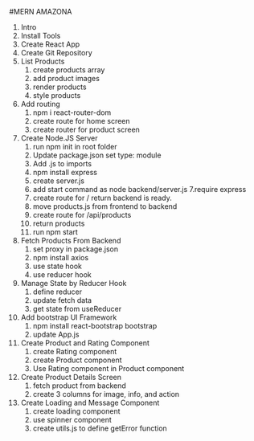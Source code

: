 #MERN AMAZONA


1. Intro
2. Install Tools
3. Create React App
4. Create Git Repository
5. List Products
    1. create products array
    2. add product images
    3. render products
    4. style products
6. Add routing
    1. npm i react-router-dom
    2. create route for home screen
    3. create router for product screen
7. Create Node.JS Server
    1. run npm init in root folder
    2. Update package.json set type: module
    3. Add .js to imports
    4. npm install express
    5. create server.js
    6. add start command as node backend/server.js
    7.require express
    8. create route for / return backend is ready.
    9. move products.js from frontend to backend
    10. create route for /api/products
    11. return products
    12. run npm start
8. Fetch Products From Backend
    1. set proxy in package.json
    2. npm install axios 
    3. use state hook 
    5. use reducer hook
9. Manage State by Reducer Hook
    1. define reducer
    2. update fetch data
    3. get state from useReducer
10. Add bootstrap UI Framework
    1. npm install react-bootstrap bootstrap
    2. update App.js
11. Create Product and Rating Component
    1. create Rating component
    2. create Product component
    3. Use Rating component in Product component
12. Create Product Details Screen
    1. fetch product from backend
    2. create 3 columns for image, info, and action
13. Create Loading and Message Component
    1. create loading component
    2. use spinner component
    3. create utils.js to define getError function

